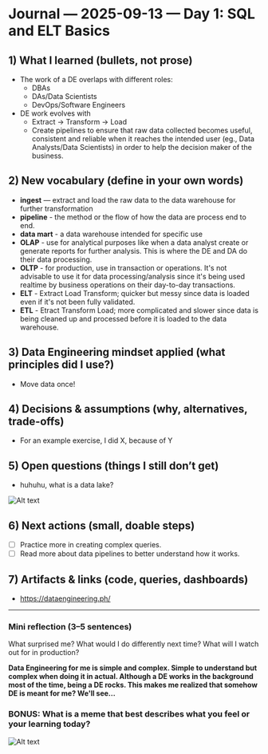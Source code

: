 # Journal — 2025-09-13 — Day 1: SQL and ELT Basics

## 1) What I learned (bullets, not prose)
- The work of a DE overlaps with different roles:
  * DBAs
  * DAs/Data Scientists
  * DevOps/Software Engineers
- DE work evolves with
    * Extract -> Transform -> Load
    * Create pipelines to ensure that raw data collected becomes useful, consistent and reliable when it reaches the intended user (eg., Data Analysts/Data Scientists) in order to help the decision maker of the business.

## 2) New vocabulary (define in your own words)
- **ingest** — extract and load the raw data to the data warehouse for further transformation
- **pipeline** - the method or the flow of how the data are process end to end.  
- **data mart** - a data warehouse intended for specific use
- **OLAP** - use for analytical purposes like when a data analyst create or generate reports for further analysis. This is where the DE and DA do their data processing.
- **OLTP** - for production, use in transaction or operations. It's not advisable to use it for data processing/analysis since it's being used realtime by business operations on their day-to-day transactions.
- **ELT** - Extract Load Transform; quicker but messy since data is loaded even if it's not been fully validated.
- **ETL** - Etract Transform Load; more complicated and slower since data is being cleaned up and processed before it is loaded to the data warehouse.


## 3) Data Engineering mindset applied (what principles did I use?)
- Move data once!

## 4) Decisions & assumptions (why, alternatives, trade-offs)
- For an example exercise, I did X, because of Y

## 5) Open questions (things I still don’t get)
- huhuhu, what is a data lake?

![Alt text](../assets/what.jpg "what is this?")

## 6) Next actions (small, doable steps)
- [ ] Practice more in creating complex queries.
- [ ] Read more about data pipelines to better understand how it works.

## 7) Artifacts & links (code, queries, dashboards)
- https://dataengineering.ph/

---

### Mini reflection (3–5 sentences)
What surprised me? What would I do differently next time? What will I watch out for in production?

**Data Engineering for me is simple and complex. Simple to understand but complex when doing it in actual. Although a DE works in the background  most of the time, being a DE rocks. This makes me realized that somehow DE is meant for me? We'll see...** 


### BONUS: What is a meme that best describes what you feel or your learning today?

![Alt text](../assets/meme.png "what is a data engineer?")